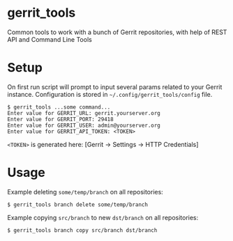 gerrit_tools
============
Common tools to work with a bunch of Gerrit repositories, with help of REST API and Command Line Tools

Setup
=====
On first run script will prompt to input several params related to your Gerrit instance.
Configuration is stored in `~/.config/gerrit_tools/config` file.
```commandline
$ gerrit_tools ...some command...
Enter value for GERRIT_URL: gerrit.yourserver.org
Enter value for GERRIT_PORT: 29418
Enter value for GERRIT_USER: admin@yourserver.org
Enter value for GERRIT_API_TOKEN: <TOKEN>
```
`<TOKEN>` is generated here: [Gerrit -> Settings -> HTTP Credentials]

Usage
=====
Example deleting `some/temp/branch` on all repositories:
```commandline
$ gerrit_tools branch delete some/temp/branch
```

Example copying `src/branch` to new `dst/branch` on all repositories:
```commandline
$ gerrit_tools branch copy src/branch dst/branch
```